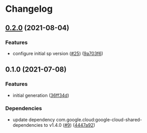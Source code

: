 # Changelog

## [0.2.0](https://www.github.com/googleapis/java-datastream/compare/v0.1.0...v0.2.0) (2021-08-04)


### Features

* configure initial sp version ([#25](https://www.github.com/googleapis/java-datastream/issues/25)) ([9a703f6](https://www.github.com/googleapis/java-datastream/commit/9a703f6da21d33f849f78a7757e4607cdf0cab7f))

## 0.1.0 (2021-07-08)


### Features

* initial generation ([36ff34d](https://www.github.com/googleapis/java-datastream/commit/36ff34d59d50f39dbcd0d06af17a6b78a0c56350))


### Dependencies

* update dependency com.google.cloud:google-cloud-shared-dependencies to v1.4.0 ([#9](https://www.github.com/googleapis/java-datastream/issues/9)) ([4447a92](https://www.github.com/googleapis/java-datastream/commit/4447a92ea36d2b0fe92ed95d6390d9ac66f909d8))
